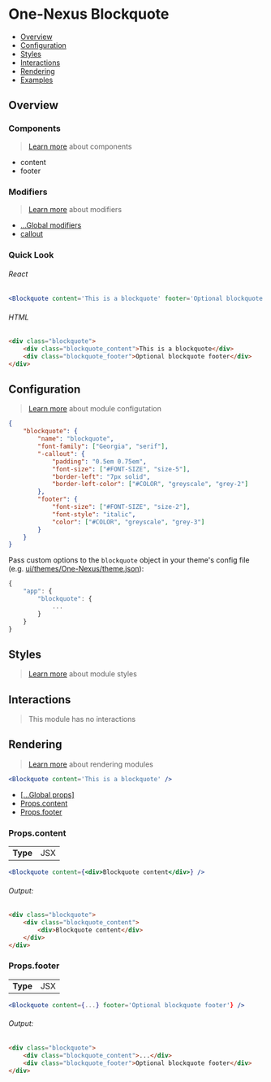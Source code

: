 # One-Nexus Blockquote

* [Overview](#overview)
* [Configuration](#configuration)
* [Styles](#styles)
* [Interactions](#interactions)
* [Rendering](#rendering)
* [Examples](#examples)

## Overview

### Components

> [Learn more](#) about components

* content
* footer

### Modifiers

> [Learn more](#) about modifiers

* [...Global modifiers]()
* [callout](#configuration)

### Quick Look

###### React

```jsx
<Blockquote content='This is a blockquote' footer='Optional blockquote footer' />
```

###### HTML

```html
<div class="blockquote">
    <div class="blockquote_content">This is a blockquote</div>
    <div class="blockquote_footer">Optional blockquote footer</div>
</div>
```

## Configuration

> [Learn more]() about module configutation

```json
{
    "blockquote": {
        "name": "blockquote",
        "font-family": ["Georgia", "serif"],
        "-callout": {
            "padding": "0.5em 0.75em",
            "font-size": ["#FONT-SIZE", "size-5"],
            "border-left": "7px solid",
            "border-left-color": ["#COLOR", "greyscale", "grey-2"]
        },
        "footer": {
            "font-size": ["#FONT-SIZE", "size-2"],
            "font-style": "italic",
            "color": ["#COLOR", "greyscale", "grey-3"]
        }
    }
}
```

Pass custom options to the `blockquote` object in your theme's config file (e.g. [ui/themes/One-Nexus/theme.json](../../../themes/One-Nexus/theme.json)):

```js
{
    "app": {
        "blockquote": {
            ...
        }
    }
}
```

## Styles

> [Learn more]() about module styles

## Interactions

> This module has no interactions

## Rendering

> [Learn more]() about rendering modules

```jsx
<Blockquote content='This is a blockquote' />
```

* [[...Global props]]()
* [Props.content](#propsbar)
* [Props.footer](#propsbox)

### Props.content

<table>
    <tr>
        <td><b>Type</b></td>
        <td>JSX</td>
    </tr>
</table>

```jsx
<Blockquote content={<div>Blockquote content</div>} />
```

###### Output:

```html
<div class="blockquote">
    <div class="blockquote_content">
        <div>Blockquote content</div>
    </div>
</div>
```

### Props.footer

<table>
    <tr>
        <td><b>Type</b></td>
        <td>JSX</td>
    </tr>
</table>

```jsx
<Blockquote content={...} footer='Optional blockquote footer'} />
```

###### Output:

```html
<div class="blockquote">
    <div class="blockquote_content">...</div>
    <div class="blockquote_footer">Optional blockquote footer</div>
</div>
```